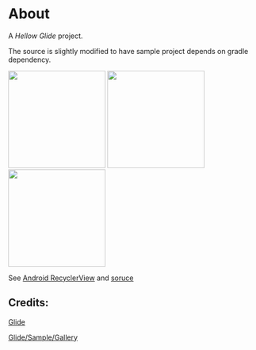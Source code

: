 # About

A *Hellow Glide* project.

The source is slightly modified to have sample project depends on gradle dependency.

<spa>
<image src="docs/Screenshot_1.png" style="height: 14em"/>
<image src="docs/Screenshot_2.png" style="height: 14em"/>
<image src="docs/Screenshot_3.png" style="height: 14em"/>
</span>

See [Android RecyclerView](https://www.javahelps.com/2015/10/android-recyclerview.html) and
[soruce](https://github.com/slgobinath/Java-Helps-Android/tree/master/RecyclerView)

## Credits:

[Glide](https://github.com/bumptech/glide)

[Glide/Sample/Gallery](https://github.com/bumptech/glide/tree/master/samples/gallery)
